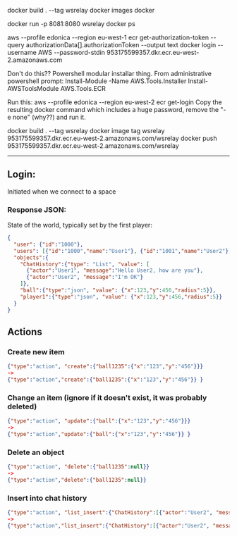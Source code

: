 docker build . --tag wsrelay
docker images
docker 

docker run -p 8081:8080 wsrelay
docker ps

aws --profile edonica --region  eu-west-1  ecr get-authorization-token --query authorizationData[].authorizationToken --output text
docker login --username AWS --password-stdin 953175599357.dkr.ecr.eu-west-2.amazonaws.com

Don't do this??
  Powershell modular installar thing.  From administrative powershell prompt:
  Install-Module -Name AWS.Tools.Installer
  Install-AWSToolsModule AWS.Tools.ECR

Run this:
  aws --profile edonica --region eu-west-2 ecr get-login 
  Copy the resulting docker command which includes a huge password, remove the "-e none" (why??) and run it.

docker build . --tag wsrelay
docker image tag wsrelay 953175599357.dkr.ecr.eu-west-2.amazonaws.com/wsrelay
docker push 953175599357.dkr.ecr.eu-west-2.amazonaws.com/wsrelay


----

## Login:
Initiated when we connect to a space
### Response JSON:
State of the world, typically set by the first player:
```json
{
  "user": {"id":"1000"},
  "users": [{"id":"1000","name":"User1"}, {"id":"1001","name":"User2"}],
  "objects":{
    "ChatHistory":{"type": "List", "value": [
      {"actor":"User1", "message":"Hello User2, how are you"},
      {"actor":"User2", "message":"I'm OK"}
    ]},
    "ball":{"type":"json", "value": {"x":123,"y":456,"radius":5}}, 
    "player1":{"type":"json", "value": {"x":123,"y":456,"radius":5}}
  }
}
```

## Actions



### Create new item
```json
{"type":"action", "create":{"ball1235":{"x":"123","y":"456"}}}
->
{"type":"action","create":{"ball1235":{"x":"123","y":"456"}} }
```

### Change an item (ignore if it doesn't exist, it was probably deleted)
```json
{"type":"action", "update":{"ball":{"x":"123","y":"456"}}}
->
{"type":"action","update":{"ball":{"x":"123","y":"456"}} }
```

### Delete an object
```json
{"type":"action", "delete":{"ball1235":null}}
->
{"type":"action","delete":{"ball1235":null}}
```

### Insert into chat history
```json
{"type":"action", "list_insert":{"ChatHistory":[{"actor":"User2", "message":"I'm OK"}]}}
->
{"type":"action","list_insert":{"ChatHistory":[{"actor":"User2", "message":"I'm OK"}]}}
```
